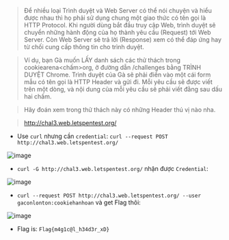 > Để nhiều loại Trình duyệt và Web Server có thể nói chuyện và hiểu được nhau thì họ phải sử dụng chung một giao thức có tên gọi là HTTP Protocol. Khi người dùng bắt đầu truy cập Web, trình duyệt sẽ chuyển những hành động của họ thành yêu cầu (Request) tới Web Server. Còn Web Server sẽ trả lời (Response) xem có thể đáp ứng hay từ chối cung cấp thông tin cho trình duyệt.

> Ví dụ, bạn Gà muốn LẤY danh sách các thử thách trong cookiearena<chấm>org, ở đường dẫn /challenges bằng TRÌNH DUYỆT Chrome. Trình duyệt của Gà sẽ phải điền vào một cái form mẫu có tên gọi là HTTP Header và gửi đi. Mỗi yêu cầu sẽ được viết trên một dòng, và nội dung của mỗi yêu cầu sẽ phải viết đằng sau dấu hai chấm.

> Hãy đoán xem trong thử thách này có những Header thú vị nào nha.




>http://chal3.web.letspentest.org/ 



* Use `curl` nhưng cần `credential`: `curl --request POST http://chal3.web.letspentest.org/`


![image](https://user-images.githubusercontent.com/68783065/140493495-67be8d6a-39fd-4915-900a-b1926d201020.png)



* `curl -G http://chal3.web.letspentest.org/` nhận được `Credential`:



![image](https://user-images.githubusercontent.com/68783065/140493849-40a327f6-31da-402f-a975-cd371f0817a6.png)


* `curl --request POST http://chal3.web.letspentest.org/ --user gaconlonton:cookiehanhoan` và get Flag thôi:


![image](https://user-images.githubusercontent.com/68783065/140493909-165e14fa-7384-467b-8dba-8411b9a38314.png)


* Flag is: `Flag{m4g1c@l_h34d3r_xD}`




